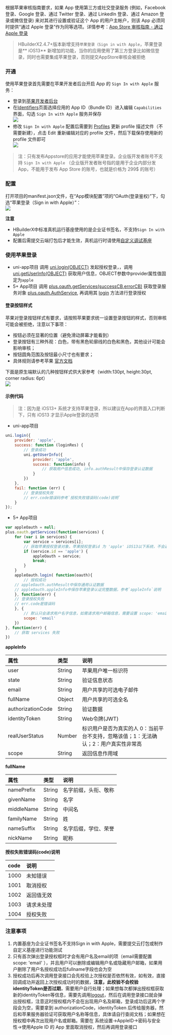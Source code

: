 根据苹果审核指南要求，如果 App 使用第三方或社交登录服务 (例如，Facebook 登录、Google 登录、通过 Twitter 登录、通过 LinkedIn 登录、通过 Amazon 登录或微信登录) 来对其进行设置或验证这个 App 的用户主帐户，则该 App 必须同时提供“通过 Apple 登录”作为同等选项。详情参考：[App Store 审核指南 - 通过 Apple 登录](https://developer.apple.com/cn/app-store/review/guidelines/#sign-in-with-apple)

> HBuilderX2.4.7+版本新增支持`苹果登录（Sign in with Apple`，苹果登录是** iOS13** 新增加的功能，当你的应用使用了第三方登录比如微信登录，同时也需要集成苹果登录，否则提交AppStore审核会被拒绝


### 开通
使用苹果登录首先需要在苹果开发者后台开启 App 的 `Sign In with Apple` 服务：
- 登录到[苹果开发者后台](https://developer.apple.com/)
- 在[Identifiers](https://developer.apple.com/account/resources/identifiers/list)页面选择应用的 App ID（Bundle ID）进入编辑 `Capabilities` 界面，勾选 `Sign In with Apple` 服务并保存  
![](https://native-res.dcloud.net.cn/images/uniapp/oauth/apple-appid.png)
- 修改 `Sign In with Apple` 配置后需要到 [Profiles](https://developer.apple.com/account/resources/profiles/list) 更新 profile 描述文件（不需要新建），点击 Edit 重新编辑对应的 profile 文件，然后下载保存使用新的 profile 文件即可  
![](https://native-res.dcloud.net.cn/images/uniapp/oauth/apple-profile.png)

> 注：只有发布Appstore的应用才能使用苹果登录。企业版开发者账号不支持 `Sign In with Apple` （企业版开发者账号指的是用于企业内部分发App，不能用于发布 App Store 的账号，也就是价格为 299$ 的账号）



### 配置
打开项目的manifest.json文件，在“App模块配置”项的“OAuth(登录鉴权)”下，勾选“苹果登录（Sign in with Apple）”：  
![](https://native-res.dcloud.net.cn/images/uniapp/oauth/apple-manifest.png)

**注意**
- HBuilderX中标准真机运行基座使用的是企业证书签名，不支持`Sign In with Apple`
- 配置后需提交云端打包后才能生效，真机运行时请使用[自定义调试基座](https://ask.dcloud.net.cn/article/35115)



### 使用苹果登录

- uni-app项目
调用 [uni.login(OBJECT)](/api/plugins/login.md#login) 发起授权登录，，调用 [uni.getUserInfo(OBJECT)](https://uniapp.dcloud.io/api/plugins/login?id=getuserinfo) 获取用户信息，OBJECT参数中provider属性值固定为`apple`
- 5+ App项目
调用 [plus.oauth.getServices(successCB,errorCB)](https://www.html5plus.org/doc/zh_cn/oauth.html#plus.oauth.getServices) 获取登录服务对象 [plus.oauth.AuthService](https://www.html5plus.org/doc/zh_cn/oauth.html#plus.oauth.AuthService), 再调用其 [login](https://www.html5plus.org/doc/zh_cn/oauth.html#plus.oauth.AuthService.login) 方法进行登录授权

#### 登录按钮样式
苹果对登录按钮样式有要求，请按照苹果要求统一设置登录按钮的样式，否则审核可能会被拒绝，注意以下事项：
- 按钮必须在显著的位置（避免滑动屏幕才能看到）
- 登录按钮有三种外观：白色，带有黑色轮廓线的白色和黑色，其他设计可能会影响审核；
- 按钮圆角范围及按钮最小尺寸也有要求；
- 具体规则请参考苹果 [官方文档](https://developer.apple.com/design/human-interface-guidelines/sign-in-with-apple/overview/)

下面是原生端默认的几种按钮样式供大家参考（width:130pt, height:30pt, corner radius: 6pt）  
![](https://native-res.dcloud.net.cn/images/uniapp/oauth/apple-style-zh.png)


#### 示例代码

> 注：因为是 iOS13+ 系统才支持苹果登录，所以建议在App的界面入口判断下，只有 iOS13 才显示Apple登录的选项

- uni-app项目
``` js
uni.login({
    provider: 'apple',
    success: function (loginRes) {
        // 登录成功
        uni.getUserInfo({
            provider: 'apple',
            success: function(info) {
                // 获取用户信息成功, info.authResult中保存登录认证数据
            }
        })
    },
    fail: function (err) {
        // 登录授权失败
        // err.code错误码参考`授权失败错误码(code)说明`
    }
});
```

- 5+ App项目
``` js
var appleOauth = null;
plus.oauth.getServices(function(services) {
	for (var i in services) {
		var service = services[i];
		// 获取苹果授权登录对象，苹果授权登录id 为 'apple' iOS13以下系统，不会返回苹果登录对应的 service
		if (service.id == 'apple') {
			appleOauth = service;
			break;
		}
	}
	appleOauth.login( function(oauth){
		// 授权成功
    // appleOauth.authResult中保存通用认证数据
    // appleOauth.appleInfo中保存苹果登录认证完整数据，参考`appleInfo`说明
	}, function(err) {
    // 登录授权失败
    // err.code是错误码
	}, {
		// 默认只会请求用户名字信息，如需请求用户邮箱信息，需要设置 scope: 'email'
		scope: 'email'
	})
}, function(err) {
	// 获取 services 失败
})
```



**appleInfo**

属性|类型|说明
:--|:--|:--|
user|String|苹果用户唯一标识符
state|String|验证信息状态
email|String|用户共享的可选电子邮件
fullName|Object|用户共享的可选全名
authorizationCode|String|验证数据
identityToken|String|Web令牌(JWT)
realUserStatus|Number|标识用户是否为真实的人 0：当前平台不支持，忽略该值；1：无法确认；2：用户真实性非常高
scope|String|返回信息作用域


**fullName**

属性|类型|说明
:--|:--|:--|
namePrefix|String|名字前缀，头衔、敬称
givenName|String|名字
middleName|String|中间名
familyName|String|姓
nameSuffix|String|名字后缀，学位、荣誉
nickName|String|昵称


**授权失败错误码(code)说明**

code|说明
:--|:--|
1000|未知错误
1001|取消授权
1002|返回值无效
1003|请求未处理
1004|授权失败


### 注意事项
1. 内置基座为企业证书签名不支持Sign in with Apple，需要提交云打包或制作自定义基座进行功能测试
2. 只有首次弹出登录授权框时才会有用户名及email的项（email需要配置 scope: 'email' ），并且用户可以删除或编辑用户名或隐藏用户邮箱，如果用户删除了用户名授权成功后fullname字段也会为空
3. 授权成功后再次调用登录接口会先校验上次授权是否依然有效，如有效，直接回调成功并返回上次授权成功时的数据，**注意，此校验不会校验identityToken是否过期**，需要用户自行处理；如果想每次都弹出授权框获取新的identityToken等信息，需要先调用[logout](https://www.html5plus.org/doc/zh_cn/oauth.html#plus.oauth.AuthService.logout)，然后在调用登录接口就会弹出授权框，注意这时授权框内不会在出现用户名及邮箱，登录成功后这两个字段会为空，需要拿到 authorizationCode，identityToken 后传给服务器，然后和苹果服务器验证可获取用户名称等信息，具体请自行查阅文档；如果想在授权框中再次出现用户名或邮箱。需要在 系统设置->AppleID->密码与安全性->使用Apple ID 的 App 里面取消授权，然后再调用登录接口


